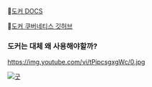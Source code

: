 🎈[도커 DOCS](https://docs.docker.com/)

🎈[도커 쿠버네티스 깃허브](https://github.com/alicek106/start-docker-kubernetes)

### 도커는 대체 왜 사용해야할까?

https://img.youtube.com/vi/tPjpcsgxgWc/0.jpg

[![굿](https://img.youtube.com/vi/tPjpcsgxgWc/0.jpg)](https://youtu.be/tPjpcsgxgWc)
